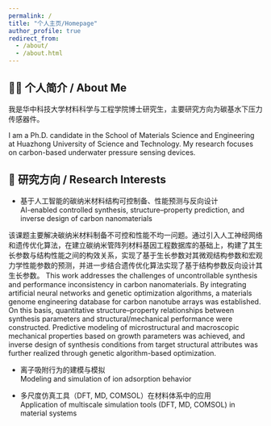 ```yaml
---
permalink: /
title: "个人主页/Homepage"
author_profile: true
redirect_from: 
  - /about/
  - /about.html
---
```


## 👨‍🎓 个人简介 / About Me

我是华中科技大学材料科学与工程学院博士研究生，主要研究方向为碳基水下压力传感器件。 
 
I am a Ph.D. candidate in the School of Materials Science and Engineering at Huazhong University of Science and Technology. My research focuses on carbon-based underwater pressure sensing devices.


## 📌 研究方向 / Research Interests

- 基于人工智能的碳纳米材料结构可控制备、性能预测与反向设计  
  AI-enabled controlled synthesis, structure–property prediction, and inverse design of carbon nanomaterials

该课题主要解决碳纳米材料制备不可控和性能不均一问题。通过引入人工神经网络和遗传优化算法，在建立碳纳米管阵列材料基因工程数据库的基础上，构建了其生长参数与结构性能之间的构效关系，实现了基于生长参数对其微观结构参数和宏观力学性能参数的预测，并进一步结合遗传优化算法实现了基于结构参数反向设计其生长参数。
This work addresses the challenges of uncontrollable synthesis and performance inconsistency in carbon nanomaterials. By integrating artificial neural networks and genetic optimization algorithms, a materials genome engineering database for carbon nanotube arrays was established. On this basis, quantitative structure–property relationships between synthesis parameters and structural/mechanical performance were constructed. Predictive modeling of microstructural and macroscopic mechanical properties based on growth parameters was achieved, and inverse design of synthesis conditions from target structural attributes was further realized through genetic algorithm-based optimization.


- 离子吸附行为的建模与模拟  
  Modeling and simulation of ion adsorption behavior

- 多尺度仿真工具（DFT, MD, COMSOL）在材料体系中的应用  
  Application of multiscale simulation tools (DFT, MD, COMSOL) in material systems
